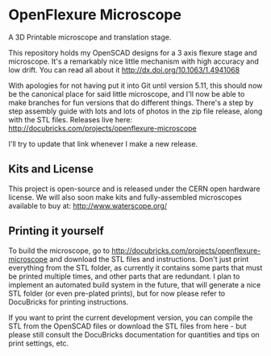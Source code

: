 # OpenFlexure Microscope
A 3D Printable microscope and translation stage. 

This repository holds my OpenSCAD designs for a 3 axis flexure stage and microscope.  It's a 
remarkably nice little mechanism with high accuracy and low drift.  You can read all about it
http://dx.doi.org/10.1063/1.4941068

With apologies for not having put it into Git until version 5.11, this should now be the 
canonical place for said little microscope, and I'll now be able to make branches for fun
versions that do different things.  There's a step by step assembly guide with lots and 
lots of photos in the zip file release, along with the STL files.  Releases live here:
http://docubricks.com/projects/openflexure-microscope

I'll try to update that link whenever I make a new release.

## Kits and License
This project is open-source and is released under the CERN open hardware license.  We will
also soon make kits and fully-assembled microscopes available to buy at:
http://www.waterscope.org/

## Printing it yourself
To build the microscope, go to http://docubricks.com/projects/openflexure-microscope and
download the STL files and instructions.  Don't just print everything from the STL folder,
as currently it contains some parts that must be printed multiple times, and other parts
that are redundant.  I plan to implement an automated build system in the future, that will
generate a nice STL folder (or even pre-plated prints), but for now please refer to 
DocuBricks for printing instructions.

If you want to print the current development version, you can compile the STL from the 
OpenSCAD files or download the STL files from here - but please still consult the DocuBricks
documentation for quantities and tips on print settings, etc.


